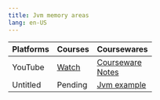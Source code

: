 ```yaml
---
title: Jvm memory areas
lang: en-US
---
```


| Platforms | Courses                                                                                      | Coursewares                                                                                                      |
|-----------|----------------------------------------------------------------------------------------------|------------------------------------------------------------------------------------------------------------------|
| YouTube   | [Watch](https://www.youtube.com/watch?v=kxfVUTRFxUo&list=PLm0MFkgiW1JgLh_yWCc783h84rwwVFYxI) | [Courseware](../../public/java/Jvm/pdf/1%20Courseware.pptx)<br/>[Notes](../../public/java/Jvm/pdf/1%20Notes.pdf) |
| Untitled  | Pending                                                                                      | [Jvm example](https://github.com/wangxiang4/jvm-example)                                                         |

